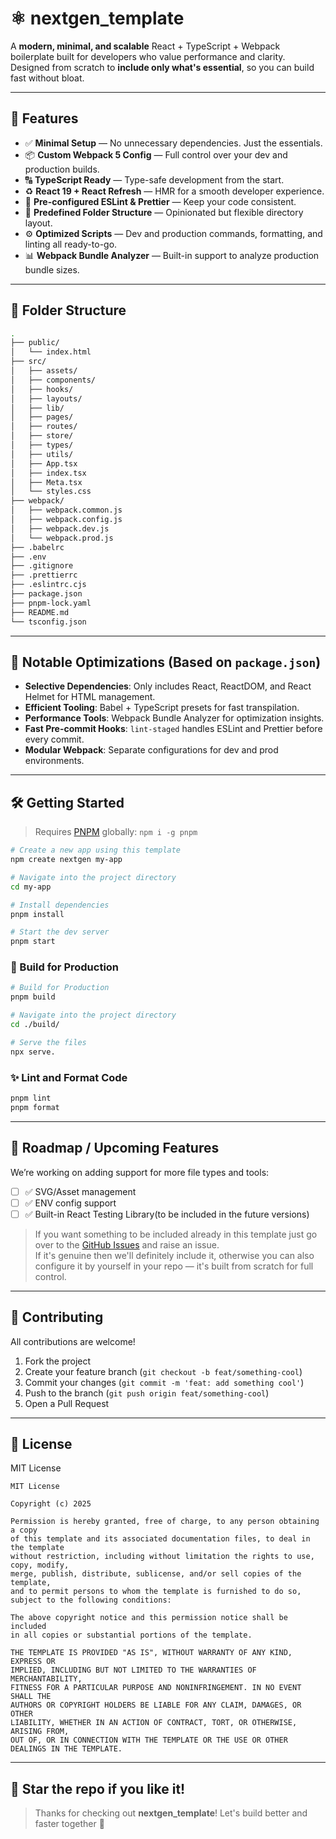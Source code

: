 # ⚛️ nextgen_template

A **modern, minimal, and scalable** React + TypeScript + Webpack boilerplate built for developers who value performance and clarity.  
Designed from scratch to **include only what's essential**, so you can build fast without bloat.

---

## 🚀 Features

- ✅ **Minimal Setup** — No unnecessary dependencies. Just the essentials.
- 📦 **Custom Webpack 5 Config** — Full control over your dev and production builds.
- 🔠 **TypeScript Ready** — Type-safe development from the start.
- ♻️ **React 19 + React Refresh** — HMR for a smooth developer experience.
- 🧹 **Pre-configured ESLint & Prettier** — Keep your code consistent.
- 📁 **Predefined Folder Structure** — Opinionated but flexible directory layout.
- ⚙️ **Optimized Scripts** — Dev and production commands, formatting, and linting all ready-to-go.
- 📊 **Webpack Bundle Analyzer** — Built-in support to analyze production bundle sizes.

---

## 📁 Folder Structure

```bash
.
├── public/
│   └── index.html
├── src/
│   ├── assets/
│   ├── components/       
│   ├── hooks/
│   ├── layouts/
│   ├── lib/
│   ├── pages/            
│   ├── routes/
│   ├── store/
│   ├── types/
│   ├── utils/
│   ├── App.tsx
│   ├── index.tsx         
│   ├── Meta.tsx
│   └── styles.css
├── webpack/
│   ├── webpack.common.js
│   ├── webpack.config.js
│   ├── webpack.dev.js
│   └── webpack.prod.js
├── .babelrc
├── .env
├── .gitignore
├── .prettierrc
├── .eslintrc.cjs
├── package.json
├── pnpm-lock.yaml
├── README.md
└── tsconfig.json
```

---

## 🧠 Notable Optimizations (Based on `package.json`)

- **Selective Dependencies**: Only includes React, ReactDOM, and React Helmet for HTML management.
- **Efficient Tooling**: Babel + TypeScript presets for fast transpilation.
- **Performance Tools**: Webpack Bundle Analyzer for optimization insights.
- **Fast Pre-commit Hooks**: `lint-staged` handles ESLint and Prettier before every commit.
- **Modular Webpack**: Separate configurations for dev and prod environments.

---

## 🛠️ Getting Started

> Requires [PNPM](https://pnpm.io) globally: `npm i -g pnpm`

```bash
# Create a new app using this template
npm create nextgen my-app

# Navigate into the project directory
cd my-app

# Install dependencies
pnpm install

# Start the dev server
pnpm start
```

### 🔨 Build for Production

```bash
# Build for Production
pnpm build

# Navigate into the project directory
cd ./build/

# Serve the files
npx serve.
```

### ✨ Lint and Format Code

```bash
pnpm lint
pnpm format
```

---

## 📌 Roadmap / Upcoming Features

We’re working on adding support for more file types and tools:

- [ ] ✅ SVG/Asset management
- [ ] ✅ ENV config support
- [ ] ✅ Built-in React Testing Library(to be included in the future versions)

> If you want something to be included already in this template just go over to the [GitHub Issues](https://github.com/visy-ani/nextgen_template/issues) and raise an issue.  
> If it's genuine then we'll definitely include it, otherwise you can also configure it by yourself in your repo — it's built from scratch for full control.

---

## 🤝 Contributing

All contributions are welcome!

1. Fork the project
2. Create your feature branch (`git checkout -b feat/something-cool`)
3. Commit your changes (`git commit -m 'feat: add something cool'`)
4. Push to the branch (`git push origin feat/something-cool`)
5. Open a Pull Request

---

## 📃 License

MIT License

```
MIT License

Copyright (c) 2025

Permission is hereby granted, free of charge, to any person obtaining a copy
of this template and its associated documentation files, to deal in the template
without restriction, including without limitation the rights to use, copy, modify,
merge, publish, distribute, sublicense, and/or sell copies of the template,
and to permit persons to whom the template is furnished to do so, subject to the following conditions:

The above copyright notice and this permission notice shall be included
in all copies or substantial portions of the template.

THE TEMPLATE IS PROVIDED "AS IS", WITHOUT WARRANTY OF ANY KIND, EXPRESS OR
IMPLIED, INCLUDING BUT NOT LIMITED TO THE WARRANTIES OF MERCHANTABILITY,
FITNESS FOR A PARTICULAR PURPOSE AND NONINFRINGEMENT. IN NO EVENT SHALL THE
AUTHORS OR COPYRIGHT HOLDERS BE LIABLE FOR ANY CLAIM, DAMAGES, OR OTHER
LIABILITY, WHETHER IN AN ACTION OF CONTRACT, TORT, OR OTHERWISE, ARISING FROM,
OUT OF, OR IN CONNECTION WITH THE TEMPLATE OR THE USE OR OTHER DEALINGS IN THE TEMPLATE.
```

---

## 🌟 Star the repo if you like it!

> Thanks for checking out **nextgen_template**! Let's build better and faster together 🚀

